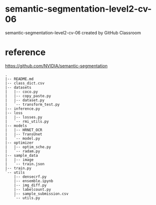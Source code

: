# semantic-segmentation-level2-cv-06
semantic-segmentation-level2-cv-06 created by GitHub Classroom

# reference
https://github.com/NVIDIA/semantic-segmentation

```
.
|-- README.md
|-- class_dict.csv
|-- datasets
|   |-- coco.py
|   |-- copy_paste.py
|   |-- dataset.py
|   `-- transform_test.py
|-- inference.py
|-- loss
|   |-- losses.py
|   `-- rmi_utils.py
|-- models
|   |-- HRNET_OCR
|   |-- TransUnet
|   `-- model.py
|-- optimizer
|   |-- optim_sche.py
|   `-- radam.py
|-- sample_data
|   |-- image
|   `-- train.json
|-- train.py
`-- utils
    |-- densecrf.py
    |-- ensemble.ipynb
    |-- img_diff.py
    |-- labelcount.py
    |-- sample_submission.csv
    `-- utils.py
```

